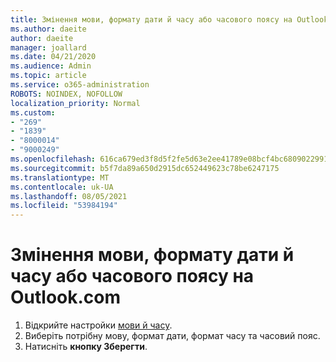 ```yaml
---
title: Змінення мови, формату дати й часу або часового поясу на Outlook.com
ms.author: daeite
author: daeite
manager: joallard
ms.date: 04/21/2020
ms.audience: Admin
ms.topic: article
ms.service: o365-administration
ROBOTS: NOINDEX, NOFOLLOW
localization_priority: Normal
ms.custom:
- "269"
- "1839"
- "8000014"
- "9000249"
ms.openlocfilehash: 616ca679ed3f8d5f2fe5d63e2ee41789e08bcf4bc6809022991d1ede02d8cb49
ms.sourcegitcommit: b5f7da89a650d2915dc652449623c78be6247175
ms.translationtype: MT
ms.contentlocale: uk-UA
ms.lasthandoff: 08/05/2021
ms.locfileid: "53984194"
---
```

# <a name="change-your-language-date-and-time-format-or-time-zone-in-outlookcom"></a>Змінення мови, формату дати й часу або часового поясу на Outlook.com

1. Відкрийте настройки [мови й часу](https://go.microsoft.com/fwlink/?linkid=2085505).
1. Виберіть потрібну мову, формат дати, формат часу та часовий пояс.
1. Натисніть **кнопку Зберегти**.